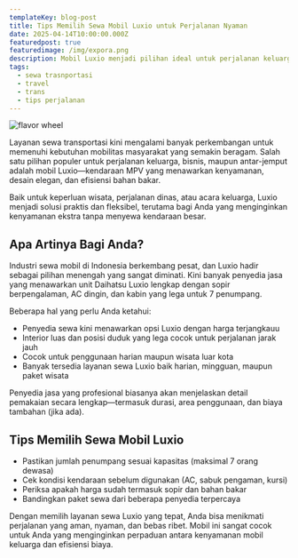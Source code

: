 ```yaml
---
templateKey: blog-post
title: Tips Memilih Sewa Mobil Luxio untuk Perjalanan Nyaman
date: 2025-04-14T10:00:00.000Z
featuredpost: true
featuredimage: /img/expora.png
description: Mobil Luxio menjadi pilihan ideal untuk perjalanan keluarga atau dinas. Simak tips memilih layanan sewa mobil Luxio yang tepat agar perjalanan Anda makin nyaman dan aman.
tags:
  - sewa trasnportasi
  - travel 
  - trans
  - tips perjalanan
---
```

![flavor wheel](/img/luxio1.png)

Layanan sewa transportasi kini mengalami banyak perkembangan untuk memenuhi kebutuhan mobilitas masyarakat yang semakin beragam. Salah satu pilihan populer untuk perjalanan keluarga, bisnis, maupun antar-jemput adalah mobil Luxio—kendaraan MPV yang menawarkan kenyamanan, desain elegan, dan efisiensi bahan bakar.

Baik untuk keperluan wisata, perjalanan dinas, atau acara keluarga, Luxio menjadi solusi praktis dan fleksibel, terutama bagi Anda yang menginginkan kenyamanan ekstra tanpa menyewa kendaraan besar.

## Apa Artinya Bagi Anda?

Industri sewa mobil di Indonesia berkembang pesat, dan Luxio hadir sebagai pilihan menengah yang sangat diminati. Kini banyak penyedia jasa yang menawarkan unit Daihatsu Luxio lengkap dengan sopir berpengalaman, AC dingin, dan kabin yang lega untuk 7 penumpang.

Beberapa hal yang perlu Anda ketahui:
* Penyedia sewa kini menawarkan opsi Luxio dengan harga terjangkauu
* Interior luas dan posisi duduk yang lega cocok untuk perjalanan jarak jauh
* Cocok untuk penggunaan harian maupun wisata luar kota
* Banyak tersedia layanan sewa Luxio baik harian, mingguan, maupun paket wisata

Penyedia jasa yang profesional biasanya akan menjelaskan detail pemakaian secara lengkap—termasuk durasi, area penggunaan, dan biaya tambahan (jika ada).

## Tips Memilih Sewa Mobil Luxio
* Pastikan jumlah penumpang sesuai kapasitas (maksimal 7 orang dewasa)
* Cek kondisi kendaraan sebelum digunakan (AC, sabuk pengaman, kursi)
* Periksa apakah harga sudah termasuk sopir dan bahan bakar
* Bandingkan paket sewa dari beberapa penyedia terpercaya

Dengan memilih layanan sewa Luxio yang tepat, Anda bisa menikmati perjalanan yang aman, nyaman, dan bebas ribet. Mobil ini sangat cocok untuk Anda yang menginginkan perpaduan antara kenyamanan mobil keluarga dan efisiensi biaya.
